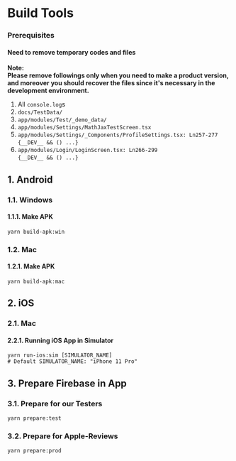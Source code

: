 # Build Tools
### Prerequisites
#### Need to remove temporary codes and files
**Note:  
Please remove followings only when you need to make a product version, and moreover you should recover the files since it's necessary in the development environment.**
1. All `console.log`s
2. `docs/TestData/`
3. `app/modules/Test/_demo_data/`
4. `app/modules/Settings/MathJaxTestScreen.tsx`
5. `app/modules/Settings/_Components/ProfileSettings.tsx: Ln257-277`  
   `{__DEV__ && () ...}`
6. `app/modules/Login/LoginScreen.tsx: Ln266-299`  
   `{__DEV__ && () ...}`

## 1. Android
### 1.1. Windows
#### 1.1.1. Make APK
```
yarn build-apk:win
```
### 1.2. Mac
#### 1.2.1. Make APK
```
yarn build-apk:mac
```

## 2. iOS
### 2.1. Mac
#### 2.2.1. Running iOS App in Simulator
```
yarn run-ios:sim [SIMULATOR_NAME]
# Default SIMULATOR_NAME: "iPhone 11 Pro"
```

## 3. Prepare Firebase in App
### 3.1. Prepare for our Testers
```
yarn prepare:test
```

### 3.2. Prepare for Apple-Reviews
```
yarn prepare:prod
```